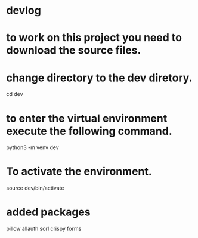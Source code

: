 # devlog
# to work on this project you need to download the source files.
# change directory to the dev diretory.
cd dev
# to enter the virtual environment  execute the following command.
python3 -m venv dev
# To activate the environment.
source dev/bin/activate
# added packages
pillow
allauth
sorl
crispy forms